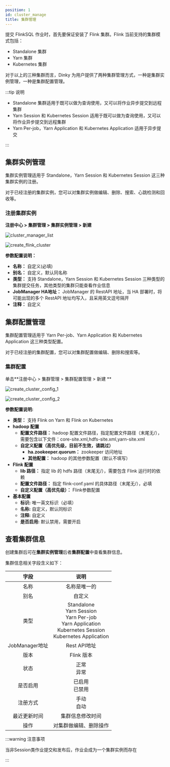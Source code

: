 ```yaml
---
position: 1
id: cluster_manage
title: 集群管理
---
```



提交 FlinkSQL 作业时，首先要保证安装了 Flink 集群。Flink 当前支持的集群模式包括：

- Standalone 集群
- Yarn 集群
- Kubernetes 集群

对于以上的三种集群而言，Dinky 为用户提供了两种集群管理方式，一种是集群实例管理，一种是集群配置管理。

:::tip 说明

- Standalone 集群适用于既可以做为查询使用，又可以将作业异步提交到远程集群
- Yarn Session 和 Kubernetes Session 适用于既可以做为查询使用，又可以将作业异步提交到远程集群
- Yarn Per-job，Yarn Application 和 Kubernetes Application 适用于异步提交

:::

## 集群实例管理

集群实例管理适用于 Standalone，Yarn Session 和 Kubernetes Session 这三种集群实例的注册。

对于已经注册的集群实例，您可以对集群实例做编辑、删除、搜索、心跳检测和回收等。

### 注册集群实例

**注册中心 > 集群管理 > 集群实例管理 > 新建**

![cluster_manager_list](http://pic.dinky.org.cn/dinky/docs/zh-CN/administrator_guide/register_center/cluster_manage/cluster_manager_list.png)

![create_flink_cluster](http://pic.dinky.org.cn/dinky/docs/zh-CN/administrator_guide/register_center/cluster_manage/create_flink_cluster.png)

**参数配置说明：** 

- **名称：** 自定义(必填)
- **别名：** 自定义，默认同名称
- **类型：** 支持 Standalone，Yarn Session 和 Kubernetes Session 三种类型的集群提交任务，其他类型的集群只能查看作业信息
- **JobManager HA地址：** JobManager 的 RestAPI 地址，当 HA 部署时，将可能出现的多个 RestAPI 地址均写入，且采用英文逗号隔开
- **注释：** 自定义



## 集群配置管理

集群配置管理适用于 Yarn Per-job、Yarn Application 和 Kubernetes Application 这三种类型配置。

对于已经注册的集群配置，您可以对集群配置做编辑、删除和搜索等。

### 集群配置

单击**注册中心 > 集群管理 > 集群配置管理 > 新建 **

![create_cluster_config_1](http://pic.dinky.org.cn/dinky/docs/zh-CN/administrator_guide/register_center/cluster_manage/create_cluster_config_1.png)

![create_cluster_config_2](http://pic.dinky.org.cn/dinky/docs/zh-CN/administrator_guide/register_center/cluster_manage/create_cluster_config_2.png)

**参数配置说明:**

- **类型：** 支持 Flink on Yarn 和 Flink on Kubernetes
- **hadoop 配置**
  - **配置文件路径：** hadoop 配置文件路径，指定配置文件路径（末尾无/），需要包含以下文件：core-site.xml,hdfs-site.xml,yarn-site.xml
  - **自定义配置（高优先级，目前不生效，请跳过）**
    - **ha.zookeeper.quorum：** zookeeper 访问地址
    - **其他配置：** hadoop 的其他参数配置（默认不填写）
- **Flink 配置**
  - **lib 路径：** 指定 lib 的 hdfs 路径（末尾无/），需要包含 Flink 运行时的依赖
  - **配置文件路径：** 指定 flink-conf.yaml 的具体路径（末尾无/），必填
  - **自定义配置（高优先级）：** Flink参数配置
- **基本配置**
  - **标识:** 唯一英文标识（必填）
  - **名称:** 自定义，默认同标识
  - **注释:** 自定义
  - **是否启用:** 默认禁用，需要开启

## 查看集群信息

创建集群后可在**集群实例管理**后者**集群配置**中查看集群信息。

集群信息相关字段含义如下：

|      字段      |                             说明                             |
| :------------: | :----------------------------------------------------------: |
|      名称      |                         名称是唯一的                         |
|      别名      |                            自定义                            |
|      类型      | Standalone<br/>Yarn Session<br/>Yarn Per-job<br/>Yarn Application<br/>Kubernetes Session<br/>Kubernetes Application |
| JobManager地址 |                         Rest API地址                         |
|      版本      |                          Flink 版本                          |
|      状态      |                        正常<br/> 异常                        |
|    是否启用    |                      已启用<br/> 已禁用                      |
|    注册方式    |                        手动<br/> 自动                        |
|  最近更新时间  |                       集群信息修改时间                       |
|      操作      |                    对集群做编辑、删除操作                    |

:::warning 注意事项

   当非Session类作业提交和发布后，作业会成为一个集群实例而存在

:::

